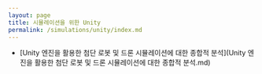 ```yaml
---
layout: page
title: 시뮬레이션을 위한 Unity
permalink: /simulations/unity/index.md
---
```


- [Unity 엔진을 활용한 첨단 로봇 및 드론 시뮬레이션에 대한 종합적 분석](Unity 엔진을 활용한 첨단 로봇 및 드론 시뮬레이션에 대한 종합적 분석.md)
